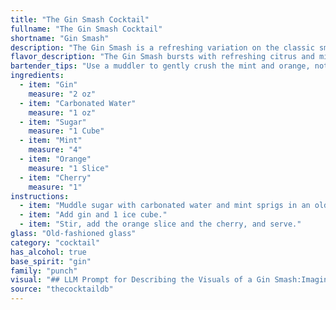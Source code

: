 ```yaml
---
title: "The Gin Smash Cocktail"
fullname: "The Gin Smash Cocktail"
shortname: "Gin Smash"
description: "The Gin Smash is a refreshing variation on the classic smash cocktail family, known for muddled fruits and herbs. Its origins likely stem from the 19th century, a time when gin-based cocktails were booming in popularity, drawing inspiration from the potent and flavorful punch bowls of the era. "
flavor_description: "The Gin Smash bursts with refreshing citrus and minty coolness. The gin's juniper and botanical notes are balanced by the sweetness of sugar, while the orange adds a bright, tangy layer. The carbonated water provides a crisp effervescence, leaving a clean and invigorating finish with a subtle cherry sweetness. "
bartender_tips: "Use a muddler to gently crush the mint and orange, not pulverize them.  A few pieces of orange zest will add complexity.  Sugar syrup helps dissolve quickly, but a simple syrup with a touch of orange blossom water elevates the flavor.  For a refreshing fizz, use a good quality tonic water and gently top with ice to avoid dilution.  Garnish with a fresh mint sprig and a maraschino cherry. "
ingredients:
  - item: "Gin"
    measure: "2 oz"
  - item: "Carbonated Water"
    measure: "1 oz"
  - item: "Sugar"
    measure: "1 Cube"
  - item: "Mint"
    measure: "4"
  - item: "Orange"
    measure: "1 Slice"
  - item: "Cherry"
    measure: "1"
instructions:
  - item: "Muddle sugar with carbonated water and mint sprigs in an old-fashioned glass."
  - item: "Add gin and 1 ice cube."
  - item: "Stir, add the orange slice and the cherry, and serve."
glass: "Old-fashioned glass"
category: "cocktail"
has_alcohol: true
base_spirit: "gin"
family: "punch"
visual: "## LLM Prompt for Describing the Visuals of a Gin Smash:Imagine a tall, clear glass filled with ice. The drink itself is a vibrant emerald green, thanks to a generous amount of muddled fresh mint leaves. Tiny bubbles from the carbonated water rise to the surface, creating a shimmering effect. A thin slice of juicy orange rests on the rim of the glass, adding a touch of bright orange to the composition. A plump, dark cherry sits at the bottom of the drink, nestled amidst the mint. The overall effect is refreshing and inviting, with a delicate balance of vibrant green and refreshing orange hues. "
source: "thecocktaildb"
---
```


